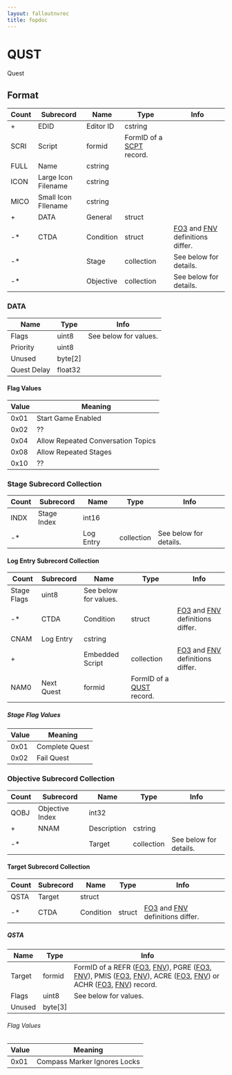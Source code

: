 ```yaml
---
layout: falloutnvrec
title: fopdoc
---
```

QUST
====

Quest

## Format

Count | Subrecord | Name | Type | Info
------|-------|------|------|-----
+ | EDID | Editor ID | cstring |
 | SCRI | Script | formid | FormID of a [SCPT](SCPT.html) record.
 | FULL | Name | cstring |
 | ICON | Large Icon Filename | cstring |
 | MICO | Small Icon FIlename | cstring |
+ | DATA | General | struct |
-* | CTDA | Condition | struct | [FO3](../../Fallout3/Records/Subrecords/CTDA.html) and [FNV](../../FalloutNV/Records/Subrecords/CTDA.html) definitions differ.
-* | | Stage | collection | See below for details.
-* | | Objective | collection | See below for details.

### DATA

Name | Type | Info
-----|------|-----
Flags | uint8 | See below for values.
Priority | uint8 |
Unused | byte[2] |
Quest Delay | float32 |

#### Flag Values

Value | Meaning
------|--------
0x01 | Start Game Enabled
0x02 | ??
0x04 | Allow Repeated Conversation Topics
0x08 | Allow Repeated Stages
0x10 | ??

### Stage Subrecord Collection

Count | Subrecord | Name | Type | Info
------|-------|------|------|-----
 | INDX | Stage Index | int16 |
-* | | Log Entry | collection | See below for details.

#### Log Entry Subrecord Collection

Count | Subrecord | Name | Type | Info
------|-------|------|------|-----
 | Stage Flags | uint8 | See below for values.
-* | CTDA | Condition | struct | [FO3](../../Fallout3/Records/Subrecords/CTDA.html) and [FNV](../../FalloutNV/Records/Subrecords/CTDA.html) definitions differ.
 | CNAM | Log Entry | cstring |
+ | | Embedded Script | collection | [FO3](../../Fallout3/Records/Subrecords/Script.html) and [FNV](../../FalloutNV/Records/Subrecords/Script.html) definitions differ.
 | NAM0 | Next Quest | formid | FormID of a [QUST](QUST.html) record.

##### Stage Flag Values

Value | Meaning
------|--------
0x01 | Complete Quest
0x02 | Fail Quest

### Objective Subrecord Collection

Count | Subrecord | Name | Type | Info
------|-------|------|------|-----
 | QOBJ | Objective Index | int32 |
+ | NNAM | Description | cstring |
-* | | Target | collection | See below for details.

#### Target Subrecord Collection

Count | Subrecord | Name | Type | Info
------|-------|------|------|-----
 | QSTA | Target | struct |
-* | CTDA | Condition | struct | [FO3](../../Fallout3/Records/Subrecords/CTDA.html) and [FNV](../../FalloutNV/Records/Subrecords/CTDA.html) definitions differ.

##### QSTA

Name | Type | Info
-----|------|-----
Target | formid | FormID of a REFR ([FO3](../../Fallout3/Records/REFR.html), [FNV](../../FalloutNV/Records/REFR.html)), PGRE ([FO3](../../Fallout3/Records/PGRE.html), [FNV](../../FalloutNV/Records/PGRE.html)), PMIS ([FO3](../../Fallout3/Records/PMIS.html), [FNV](../../FalloutNV/Records/PMIS.html)), ACRE ([FO3](../../Fallout3/Records/ACRE.html), [FNV](../../FalloutNV/Records/ACRE.html)) or ACHR ([FO3](../../Fallout3/Records/ACHR.html), [FNV](../../FalloutNV/Records/ACHR.html)) record.
Flags | uint8 | See below for values.
Unused | byte[3] |

###### Flag Values

Value | Meaning
------|--------
0x01 | Compass Marker Ignores Locks
